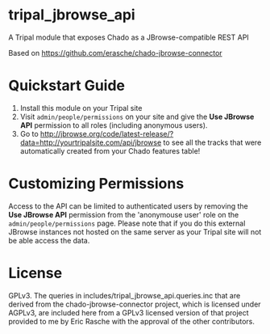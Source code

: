 # tripal_jbrowse_api

A Tripal module that exposes Chado as a JBrowse-compatible REST API

Based on https://github.com/erasche/chado-jbrowse-connector

# Quickstart Guide

1. Install this module on your Tripal site
2. Visit `admin/people/permissions` on your site and give the **Use JBrowse API** permission to all roles (including anonymous users).
3. Go to <http://jbrowse.org/code/latest-release/?data=http://yourtripalsite.com/api/jbrowse> to see all the tracks that were automatically created from your Chado features table!

# Customizing Permissions

Access to the API can be limited to authenticated users by removing the **Use JBrowse API** permission from the 'anonymouse user' role on the `admin/people/permissions` page. Please note that if you do this external JBrowse instances not hosted on the same server as your Tripal site will not be able access the data.

# License

GPLv3. The queries in includes/tripal_jbrowse_api.queries.inc that are derived from the chado-jbrowse-connector project, which is licensed under AGPLv3, are included here from a GPLv3 licensed version of that project provided to me by Eric Rasche with the approval of the other contributors.
